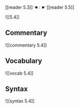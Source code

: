 [[reader 5.3]] ☚ : ☛ [[reader 5.5]]

![[5.4]]

## Commentary

![[commentary 5.4]]

## Vocabulary

![[vocab 5.4]]

## Syntax

![[syntax 5.4]]

